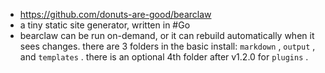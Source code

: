 - https://github.com/donuts-are-good/bearclaw
- a tiny static site generator, written in #Go
- bearclaw can be run on-demand, or it can rebuild automatically when it sees changes. there are 3 folders in the basic install:  `markdown` ,  `output` , and  `templates` . there is an optional 4th folder after v1.2.0 for  `plugins` .